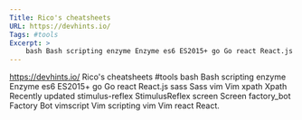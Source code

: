 ```yaml
---
Title: Rico's cheatsheets
URL: https://devhints.io/
Tags: #tools
Excerpt: >
    bash Bash scripting enzyme Enzyme es6 ES2015+ go Go react React.js sass Sass vim Vim xpath Xpath Recently updated stimulus-reflex StimulusReflex screen Screen factory_bot Factory Bot vimscript Vim scripting vim Vim react React.
---
```

https://devhints.io/
Rico's cheatsheets
#tools
bash Bash scripting enzyme Enzyme es6 ES2015+ go Go react React.js sass Sass vim Vim xpath Xpath Recently updated stimulus-reflex StimulusReflex screen Screen factory_bot Factory Bot vimscript Vim scripting vim Vim react React.